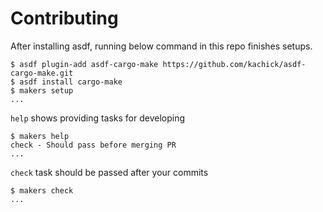 # Contributing

After installing asdf, running below command in this repo finishes setups.

```console
$ asdf plugin-add asdf-cargo-make https://github.com/kachick/asdf-cargo-make.git
$ asdf install cargo-make
$ makers setup
...
```

`help` shows providing tasks for developing

```console
$ makers help
check - Should pass before merging PR
...
```

`check` task should be passed after your commits

```console
$ makers check
...
```
